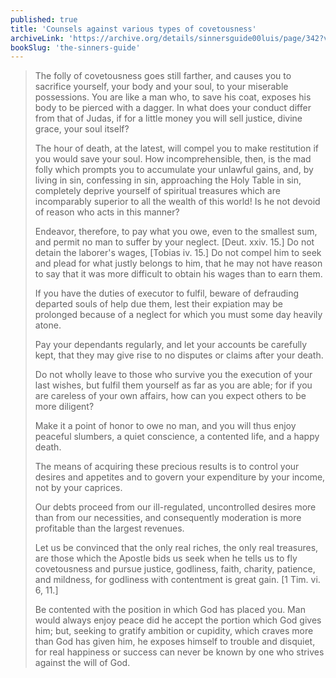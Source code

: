 ```yaml
---
published: true
title: 'Counsels against various types of covetousness'
archiveLink: 'https://archive.org/details/sinnersguide00luis/page/342?view=theater'
bookSlug: 'the-sinners-guide'
---
```


> The folly of covetousness goes still farther, and causes you to sacrifice yourself, your body and your soul, to your miserable possessions. You are like a man who, to save his coat, exposes his body to be pierced with a dagger. In what does your conduct differ from that of Judas, if for a little money you will sell justice, divine grace, your soul itself?
>
> The hour of death, at the latest, will compel you to make restitution if you would save your soul. How incomprehensible, then, is the mad folly which prompts you to accumulate your unlawful gains, and, by living in sin, confessing in sin, approaching the Holy Table in sin, completely deprive yourself of spiritual treasures which are incomparably superior to all the wealth of this world! Is he not devoid of reason who acts in this manner?
>
> Endeavor, therefore, to pay what you owe, even to the smallest sum, and permit no man to suffer by your neglect. [Deut. xxiv. 15.] Do not detain the laborer's wages, [Tobias iv. 15.] Do not compel him to seek and plead for what justly belongs to him, that he may not have reason to say that it was more difficult to obtain his wages than to earn them.
>
> If you have the duties of executor to fulfil, beware of defrauding departed souls of help due them, lest their expiation may be prolonged because of a neglect for which you must some day heavily atone.
>
> Pay your dependants regularly, and let your accounts be carefully kept, that they may give rise to no disputes or claims after your death.
>
> Do not wholly leave to those who survive you the execution of your last wishes, but fulfil them yourself as far as you are able; for if you are careless of your own affairs, how can you expect others to be more diligent?
>
> Make it a point of honor to owe no man, and you will thus enjoy peaceful slumbers, a quiet conscience, a contented life, and a happy death.
>
> The means of acquiring these precious results is to control your desires and appetites and to govern your expenditure by your income, not by your caprices.
>
> Our debts proceed from our ill-regulated, uncontrolled desires more than from our necessities, and consequently moderation is more profitable than the largest revenues.
>
> Let us be convinced that the only real riches, the only real treasures, are those which the Apostle bids us seek when he tells us to fly covetousness and pursue justice, godliness, faith, charity, patience, and mildness, for godliness with contentment is great gain. [1 Tim. vi. 6, 11.]
>
> Be contented with the position in which God has placed you. Man would always enjoy peace did he accept the portion which God gives him; but, seeking to gratify ambition or cupidity, which craves more than God has given him, he exposes himself to trouble and disquiet, for real happiness or success can never be known by one who strives against the will of God.